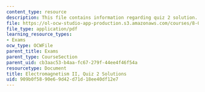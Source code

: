 ```yaml
---
content_type: resource
description: This file contains information regarding quiz 2 solution.
file: https://ol-ocw-studio-app-production.s3.amazonaws.com/courses/8-07-electromagnetism-ii-fall-2012/909b0f5890e69d42d71d18ee40df12e7_MIT8_07F12_quizsol2.pdf
file_type: application/pdf
learning_resource_types:
- Exams
ocw_type: OCWFile
parent_title: Exams
parent_type: CourseSection
parent_uid: cb3aac53-b4aa-fc67-279f-44ee4f46f54a
resourcetype: Document
title: Electromagnetism II, Quiz 2 Solutions
uid: 909b0f58-90e6-9d42-d71d-18ee40df12e7
---
```


